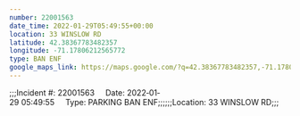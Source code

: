 ```yaml
---
number: 22001563
date_time: 2022-01-29T05:49:55+00:00
location: 33 WINSLOW RD
latitude: 42.38367783482357
longitude: -71.17806212565772
type: BAN ENF
google_maps_link: https://maps.google.com/?q=42.38367783482357,-71.17806212565772
---
```


;;;Incident #: 22001563     Date: 2022‐01‐29 05:49:55     Type: PARKING BAN ENF;;;;;;Location: 33 WINSLOW RD;;;
